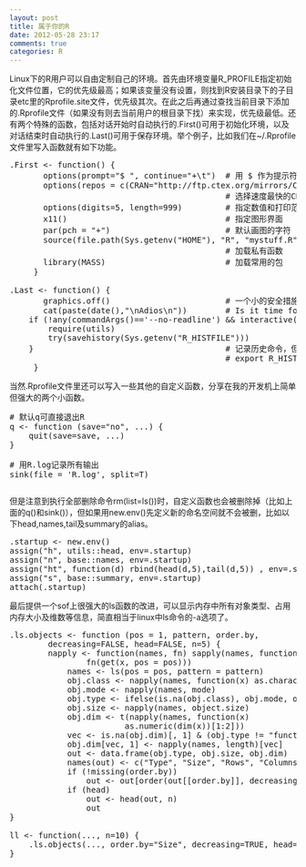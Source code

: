 ```yaml
---
layout: post
title: 属于你的R
date: 2012-05-28 23:17
comments: true
categories: R
---
```

Linux下的R用户可以自由定制自己的环境。首先由环境变量R_PROFILE指定初始化文件位置，它的优先级最高；如果该变量没有设置，则找到R安装目录下的子目录etc里的Rprofile.site文件，优先级其次。在此之后再通过查找当前目录下添加的.Rprofile文件（如果没有则去当前用户的根目录下找）来实现，优先级最低。还有两个特殊的函数，包括对话开始时自动执行的.First()可用于初始化环境，以及对话结束时自动执行的.Last()可用于保存环境。举个例子，比如我们在~/.Rprofile文件里写入函数就有如下功能。
<pre class="brush: r; gutter: true">.First &lt;- function() {
       options(prompt=&quot;$ &quot;, continue=&quot;+\t&quot;)  # 用 $ 作为提示符
       options(repos = c(CRAN=&quot;http://ftp.ctex.org/mirrors/CRAN/&quot;))
                                             # 选择速度最快的CRAN源
       options(digits=5, length=999)         # 指定数值和打印范围
       x11()                                 # 指定图形界面
       par(pch = &quot;+&quot;)                        # 默认画图的字符
       source(file.path(Sys.getenv(&quot;HOME&quot;), &quot;R&quot;, &quot;mystuff.R&quot;))
                                             # 加载私有函数
       library(MASS)                         # 加载常用的包
     }

.Last &lt;- function() {
       graphics.off()                        # 一个小的安全措施
       cat(paste(date(),&quot;\nAdios\n&quot;))        # Is it time for lunch?
	if (!any(commandArgs()==&#039;--no-readline&#039;) &amp;&amp; interactive()){
		require(utils)
		try(savehistory(Sys.getenv(&quot;R_HISTFILE&quot;)))
	}                                        # 记录历史命令，但是要预先在.bashrc里定义地址
                                             # export R_HISTFILE=~/.Rhistory
     }</pre>
当然.Rprofile文件里还可以写入一些其他的自定义函数，分享在我的开发机上简单但强大的两个小函数。
<pre class="brush: r; gutter: true"># 默认q可直接退出R
q &lt;- function (save=&quot;no&quot;, ...) {
    quit(save=save, ...)
}

# 用R.log记录所有输出
sink(file = &#039;R.log&#039;, split=T)</pre>
<pre class="brush: r; gutter: true"></pre>

但是注意到执行全部删除命令rm(list=ls())时，自定义函数也会被删除掉（比如上面的q()和sink()），但如果用new.env()先定义新的命名空间就不会被删，比如以下head,names,tail及summary的alias。 

<pre class="brush: r; gutter: true">.startup &lt;- new.env() 
assign(&quot;h&quot;, utils::head, env=.startup) 
assign(&quot;n&quot;, base::names, env=.startup) 
assign(&quot;ht&quot;, function(d) rbind(head(d,5),tail(d,5)) , env=.startup) 
assign(&quot;s&quot;, base::summary, env=.startup) 
attach(.startup)</pre>
最后提供一个sof上很强大的ls函数的改进，可以显示内存中所有对象类型、占用内存大小及维数等信息，简直相当于linux中ls命令的-a选项了。
<pre class="brush: r; gutter: true">.ls.objects &lt;- function (pos = 1, pattern, order.by,
		decreasing=FALSE, head=FALSE, n=5) {
		napply &lt;- function(names, fn) sapply(names, function(x)
				fn(get(x, pos = pos)))
			names &lt;- ls(pos = pos, pattern = pattern)
			obj.class &lt;- napply(names, function(x) as.character(class(x))[1])
			obj.mode &lt;- napply(names, mode)
			obj.type &lt;- ifelse(is.na(obj.class), obj.mode, obj.class)
			obj.size &lt;- napply(names, object.size)
			obj.dim &lt;- t(napply(names, function(x)
						as.numeric(dim(x))[1:2]))
			vec &lt;- is.na(obj.dim)[, 1] &amp; (obj.type != &quot;function&quot;)
			obj.dim[vec, 1] &lt;- napply(names, length)[vec]
			out &lt;- data.frame(obj.type, obj.size, obj.dim)
			names(out) &lt;- c(&quot;Type&quot;, &quot;Size&quot;, &quot;Rows&quot;, &quot;Columns&quot;)
			if (!missing(order.by))
				out &lt;- out[order(out[[order.by]], decreasing=decreasing), ]
			if (head)
				out &lt;- head(out, n)
				out
}

ll &lt;- function(..., n=10) {
	.ls.objects(..., order.by=&quot;Size&quot;, decreasing=TRUE, head=TRUE, n=n)
}</pre>

